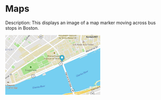# Maps
Description: This displays an image of a map marker moving across bus stops in Boston.

<img src= "MIT.jpg" width = '300'/>
